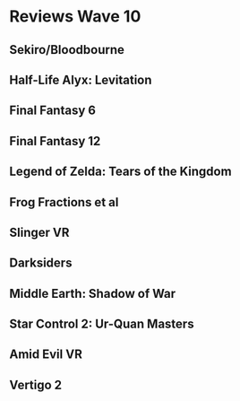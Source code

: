 # Reviews Wave 10
## Sekiro/Bloodbourne
## Half-Life Alyx: Levitation
## Final Fantasy 6
## Final Fantasy 12
## Legend of Zelda: Tears of the Kingdom
## Frog Fractions et al
## Slinger VR
## Darksiders
## Middle Earth: Shadow of War
## Star Control 2: Ur-Quan Masters
## Amid Evil VR
## Vertigo 2